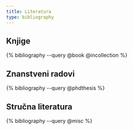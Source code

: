 ```yaml
---
title: Literatura
type: bibliography
---
```


## Knjige

{% bibliography --query @book @incollection %}

## Znanstveni radovi

{% bibliography --query @phdthesis %}

## Stručna literatura

{% bibliography --query @misc %}
